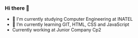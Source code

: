 ### Hi there 👋

- 🔭 I'm currently studying Computer Engineering at INATEL
- 🌱 I’m currently learning GIT, HTML, CSS and JavaScript
- Currently working at Junior Company Cp2
